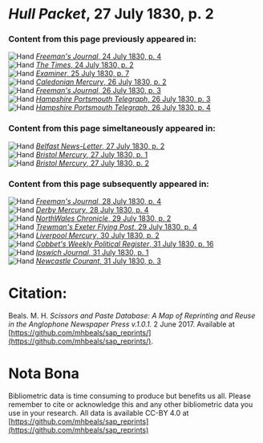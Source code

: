 # *Hull Packet*, 27 July 1830, p. 2  
  
### Content from this page previously appeared in:  
![Hand](http://scissorsandpaste.net/wp-content/uploads/2017/06/smallhandpointer.png) [*Freeman's Journal*, 24 July 1830, p. 4](https://mhbeals.github.io/sap_html/Freeman's-Journal/Freeman's-Journal-24-July-1830-p-4)  
![Hand](http://scissorsandpaste.net/wp-content/uploads/2017/06/smallhandpointer.png) [*The Times*, 24 July 1830, p. 2](https://mhbeals.github.io/sap_html/The-Times/The-Times-24-July-1830-p-2)  
![Hand](http://scissorsandpaste.net/wp-content/uploads/2017/06/smallhandpointer.png) [*Examiner*, 25 July 1830, p. 7](https://mhbeals.github.io/sap_html/Examiner/Examiner-25-July-1830-p-7)  
![Hand](http://scissorsandpaste.net/wp-content/uploads/2017/06/smallhandpointer.png) [*Caledonian Mercury*, 26 July 1830, p. 2](https://mhbeals.github.io/sap_html/Caledonian-Mercury/Caledonian-Mercury-26-July-1830-p-2)  
![Hand](http://scissorsandpaste.net/wp-content/uploads/2017/06/smallhandpointer.png) [*Freeman's Journal*, 26 July 1830, p. 3](https://mhbeals.github.io/sap_html/Freeman's-Journal/Freeman's-Journal-26-July-1830-p-3)  
![Hand](http://scissorsandpaste.net/wp-content/uploads/2017/06/smallhandpointer.png) [*Hampshire Portsmouth Telegraph*, 26 July 1830, p. 3](https://mhbeals.github.io/sap_html/Hampshire-Portsmouth-Telegraph/Hampshire-Portsmouth-Telegraph-26-July-1830-p-3)  
![Hand](http://scissorsandpaste.net/wp-content/uploads/2017/06/smallhandpointer.png) [*Hampshire Portsmouth Telegraph*, 26 July 1830, p. 4](https://mhbeals.github.io/sap_html/Hampshire-Portsmouth-Telegraph/Hampshire-Portsmouth-Telegraph-26-July-1830-p-4)  
  
### Content from this page simeltaneously appeared in:  
![Hand](http://scissorsandpaste.net/wp-content/uploads/2017/06/smallhandpointer.png) [*Belfast News-Letter*, 27 July 1830, p. 2](https://mhbeals.github.io/sap_html/Belfast-News-Letter/Belfast-News-Letter-27-July-1830-p-2)  
![Hand](http://scissorsandpaste.net/wp-content/uploads/2017/06/smallhandpointer.png) [*Bristol Mercury*, 27 July 1830, p. 1](https://mhbeals.github.io/sap_html/Bristol-Mercury/Bristol-Mercury-27-July-1830-p-1)  
![Hand](http://scissorsandpaste.net/wp-content/uploads/2017/06/smallhandpointer.png) [*Bristol Mercury*, 27 July 1830, p. 2](https://mhbeals.github.io/sap_html/Bristol-Mercury/Bristol-Mercury-27-July-1830-p-2)  
  
### Content from this page subsequently appeared in:  
![Hand](http://scissorsandpaste.net/wp-content/uploads/2017/06/smallhandpointer.png) [*Freeman's Journal*, 28 July 1830, p. 4](https://mhbeals.github.io/sap_html/Freeman's-Journal/Freeman's-Journal-28-July-1830-p-4)  
![Hand](http://scissorsandpaste.net/wp-content/uploads/2017/06/smallhandpointer.png) [*Derby Mercury*, 28 July 1830, p. 4](https://mhbeals.github.io/sap_html/Derby-Mercury/Derby-Mercury-28-July-1830-p-4)  
![Hand](http://scissorsandpaste.net/wp-content/uploads/2017/06/smallhandpointer.png) [*NorthWales Chronicle*, 29 July 1830, p. 2](https://mhbeals.github.io/sap_html/NorthWales-Chronicle/NorthWales-Chronicle-29-July-1830-p-2)  
![Hand](http://scissorsandpaste.net/wp-content/uploads/2017/06/smallhandpointer.png) [*Trewman's Exeter Flying Post*, 29 July 1830, p. 4](https://mhbeals.github.io/sap_html/Trewman's-Exeter-Flying-Post/Trewman's-Exeter-Flying-Post-29-July-1830-p-4)  
![Hand](http://scissorsandpaste.net/wp-content/uploads/2017/06/smallhandpointer.png) [*Liverpool Mercury*, 30 July 1830, p. 2](https://mhbeals.github.io/sap_html/Liverpool-Mercury/Liverpool-Mercury-30-July-1830-p-2)  
![Hand](http://scissorsandpaste.net/wp-content/uploads/2017/06/smallhandpointer.png) [*Cobbet's Weekly Political Register*, 31 July 1830, p. 16](https://mhbeals.github.io/sap_html/Cobbet's-Weekly-Political-Register/Cobbet's-Weekly-Political-Register-31-July-1830-p-16)  
![Hand](http://scissorsandpaste.net/wp-content/uploads/2017/06/smallhandpointer.png) [*Ipswich Journal*, 31 July 1830, p. 1](https://mhbeals.github.io/sap_html/Ipswich-Journal/Ipswich-Journal-31-July-1830-p-1)  
![Hand](http://scissorsandpaste.net/wp-content/uploads/2017/06/smallhandpointer.png) [*Newcastle Courant*, 31 July 1830, p. 3](https://mhbeals.github.io/sap_html/Newcastle-Courant/Newcastle-Courant-31-July-1830-p-3)  


# Citation: 

Beals. M. H. *Scissors and Paste Database: A Map of Reprinting and Reuse in the Anglophone Newspaper Press v.1.0.1.* 2 June 2017. Available at [https://github.com/mhbeals/sap_reprints/](https://github.com/mhbeals/sap_reprints/). 

# Nota Bona

Bibliometric data is time consuming to produce but benefits us all. Please remember to cite or acknowledge this and any other bibliometric data you use in your research. All data is available CC-BY 4.0 at [https://github.com/mhbeals/sap_reprints](https://github.com/mhbeals/sap_reprints)